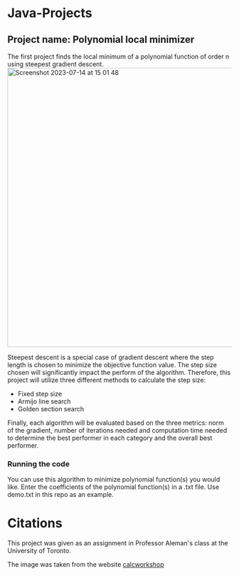 # Java-Projects

## Project name: Polynomial local minimizer
The first project finds the local minimum of a polynomial function of order n using steepest gradient descent. 
<img width="627" alt="Screenshot 2023-07-14 at 15 01 48" src="https://github.com/charlottevedrines/Java-Projects/assets/97196465/69a70c25-15b0-4ed9-a34c-556495135403">


Steepest descent is a special case of gradient descent where the step length is chosen to minimize the objective function value. The step size chosen will significantly impact the perform of the algorithm. Therefore, this project will utilize three different methods to calculate the step size:
- Fixed step size
- Armijo line search
- Golden section search
  
Finally, each algorithm will be evaluated based on the three metrics: norm of the gradient, number of iterations needed and computation time needed to determine the best performer in each category and the overall best performer.

### Running the code
You can use this algorithm to minimize polynomial function(s) you would like. Enter the coefficients of the polynomial function(s) in a .txt file. Use demo.txt in this repo as an example. 

# Citations 
This project was given as an assignment in Professor Aleman's class at the University of Toronto.

The image was taken from the website [calcworkshop](https://calcworkshop.com/partial-derivatives/extrema-multivariable-functions/)

